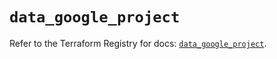 # `data_google_project`

Refer to the Terraform Registry for docs: [`data_google_project`](https://registry.terraform.io/providers/hashicorp/google-beta/6.6.0/docs/data-sources/google_project).
